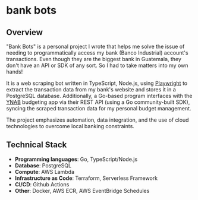 # bank bots

## Overview

"Bank Bots" is a personal project I wrote that helps me solve the issue of needing to programmatically access my bank (Banco Industrial) account's transactions. Even though they are the biggest bank in Guatemala, they don't have an API or SDK of any sort. So I had to take matters into my own hands!

It is a web scraping bot written in TypeScript, Node.js, using [Playwright](https://playwright.dev/) to extract the transaction data from my bank's website and stores it in a PostgreSQL database. Additionally, a Go-based program interfaces with the [YNAB](https://www.ynab.com/) budgeting app via their REST API (using a Go community-built SDK), syncing the scraped transaction data for my personal budget management.

The project emphasizes automation, data integration, and the use of cloud technologies to overcome local banking constraints.

## Technical Stack

- **Programming languages**: Go, TypeScript/Node.js
- **Database**: PostgreSQL
- **Compute**: AWS Lambda
- **Infrastructure as Code**: Terraform, Serverless Framework
- **CI/CD**: Github Actions
- **Other**: Docker, AWS ECR, AWS EventBridge Schedules
